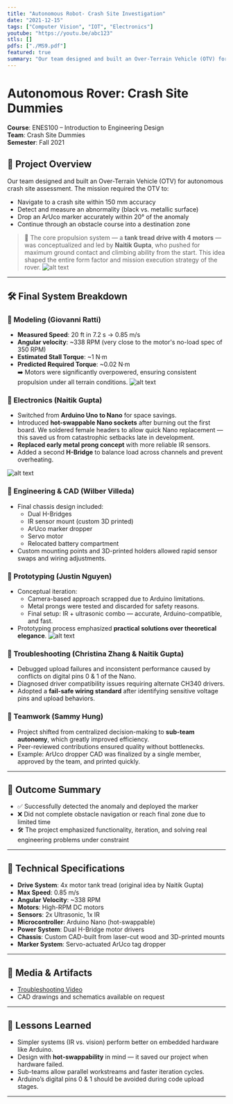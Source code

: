 ```yaml
---
title: "Autonomous Robot- Crash Site Investigation"
date: "2021-12-15"
tags: ["Computer Vision", "IOT", "Electronics"]
youtube: "https://youtu.be/abc123"
stls: []
pdfs: ["./MS9.pdf"]
featured: true
summary: "Our team designed and built an Over-Terrain Vehicle (OTV) for autonomous crash site assessment"
---
```





# Autonomous Rover: Crash Site Dummies  
**Course**: ENES100 – Introduction to Engineering Design  
**Team**: Crash Site Dummies  
**Semester**: Fall 2021  

## 🧭 Project Overview  
Our team designed and built an Over-Terrain Vehicle (OTV) for autonomous crash site assessment. The mission required the OTV to:  
- Navigate to a crash site within 150 mm accuracy  
- Detect and measure an abnormality (black vs. metallic surface)  
- Drop an ArUco marker accurately within 20° of the anomaly  
- Continue through an obstacle course into a destination zone  

> 🧠 The core propulsion system — a **tank tread drive with 4 motors** — was conceptualized and led by **Naitik Gupta**, who pushed for maximum ground contact and climbing ability from the start. This idea shaped the entire form factor and mission execution strategy of the rover.
![alt text](image_143688.png)

---

## 🛠️ Final System Breakdown

### 🚗 Modeling (Giovanni Ratti)
- **Measured Speed**: 20 ft in 7.2 s → 0.85 m/s  
- **Angular velocity**: ~338 RPM (very close to the motor's no-load spec of 350 RPM)  
- **Estimated Stall Torque**: ~1 N·m  
- **Predicted Required Torque**: ~0.02 N·m  
➡️ Motors were significantly overpowered, ensuring consistent propulsion under all terrain conditions.
![alt text](image_328894.png)

### 🔌 Electronics (Naitik Gupta)
- Switched from **Arduino Uno to Nano** for space savings.
- Introduced **hot-swappable Nano sockets** after burning out the first board. We soldered female headers to allow quick Nano replacement — this saved us from catastrophic setbacks late in development.
- **Replaced early metal prong concept** with more reliable IR sensors.
- Added a second **H-Bridge** to balance load across channels and prevent overheating.

![alt text](image_18848.png)

### 🧱 Engineering & CAD (Wilber Villeda)
- Final chassis design included:
  - Dual H-Bridges  
  - IR sensor mount (custom 3D printed)  
  - ArUco marker dropper  
  - Servo motor  
  - Relocated battery compartment  
- Custom mounting points and 3D-printed holders allowed rapid sensor swaps and wiring adjustments.

### 🔄 Prototyping (Justin Nguyen)
- Conceptual iteration:
  - Camera-based approach scrapped due to Arduino limitations.  
  - Metal prongs were tested and discarded for safety reasons.  
  - Final setup: IR + ultrasonic combo — accurate, Arduino-compatible, and fast.
- Prototyping process emphasized **practical solutions over theoretical elegance**.
![alt text](image_967689.png)

### 🐞 Troubleshooting (Christina Zhang & Naitik Gupta)
- Debugged upload failures and inconsistent performance caused by conflicts on digital pins 0 & 1 of the Nano.
- Diagnosed driver compatibility issues requiring alternate CH340 drivers.
- Adopted a **fail-safe wiring standard** after identifying sensitive voltage pins and upload behaviors.

### 🤝 Teamwork (Sammy Hung)
- Project shifted from centralized decision-making to **sub-team autonomy**, which greatly improved efficiency.
- Peer-reviewed contributions ensured quality without bottlenecks.
- Example: ArUco dropper CAD was finalized by a single member, approved by the team, and printed quickly.

---

## 🎯 Outcome Summary
- ✅ Successfully detected the anomaly and deployed the marker  
- ❌ Did not complete obstacle navigation or reach final zone due to limited time  
- 🛠 The project emphasized functionality, iteration, and solving real engineering problems under constraint  

---

## 📐 Technical Specifications
- **Drive System**: 4x motor tank tread (original idea by Naitik Gupta)  
- **Max Speed**: 0.85 m/s  
- **Angular Velocity**: ~338 RPM  
- **Motors**: High-RPM DC motors  
- **Sensors**: 2x Ultrasonic, 1x IR  
- **Microcontroller**: Arduino Nano (hot-swappable)  
- **Power System**: Dual H-Bridge motor drivers  
- **Chassis**: Custom CAD-built from laser-cut wood and 3D-printed mounts  
- **Marker System**: Servo-actuated ArUco tag dropper  

---

## 🔗 Media & Artifacts
- [Troubleshooting Video](https://drive.google.com/file/d/1S_xejck7EEdAvqfXrduQV0JODKotn2uJ/view?usp=sharing)  
- CAD drawings and schematics available on request  

---

## 🧠 Lessons Learned
- Simpler systems (IR vs. vision) perform better on embedded hardware like Arduino.
- Design with **hot-swappability** in mind — it saved our project when hardware failed.
- Sub-teams allow parallel workstreams and faster iteration cycles.
- Arduino’s digital pins 0 & 1 should be avoided during code upload stages.

---
